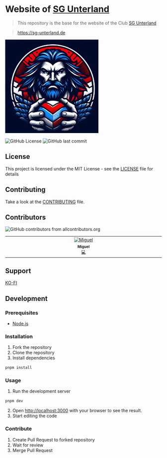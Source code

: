 # Website of [SG Unterland]

> This repository is the base for the website of the Club [SG Unterland]

> https://sg-unterland.de

<img src="https://github.com/SG-Unterland/website/blob/main/public/logo.jpg" alt="SG Unterland Logo" width="300" >

![GitHub License](https://img.shields.io/github/license/SG-Unterland/website?style=for-the-badge)
![GitHub last commit](https://img.shields.io/github/last-commit/SG-Unterland/website?style=for-the-badge)

## License

This project is licensed under the MIT License - see the [LICENSE](LICENSE) file for details

## Contributing

Take a look at the [CONTRIBUTING](CONTRIBUTING.md) file.

## Contributors

![GitHub contributors from allcontributors.org](https://img.shields.io/github/all-contributors/SG-Unterland/website?style=for-the-badge)

<!-- ALL-CONTRIBUTORS-LIST:START - Do not remove or modify this section -->
<!-- prettier-ignore-start -->
<!-- markdownlint-disable -->
<table>
  <tbody>
    <tr>
      <td align="center" valign="top" width="14.28%"><a href="https://github.com/miggi92"><img src="https://avatars.githubusercontent.com/u/9019692?v=4?s=100" width="100px;" alt="Miguel"/><br /><sub><b>Miguel</b></sub></a><br /><a href="#code-miggi92" title="Code">💻</a></td>
    </tr>
  </tbody>
</table>

<!-- markdownlint-restore -->
<!-- prettier-ignore-end -->

<!-- ALL-CONTRIBUTORS-LIST:END -->

## Support

[KO-FI](https://ko-fi.com/mgm12)

## Development

### Prerequisites

- [Node.js](https://nodejs.org/en/)

### Installation

1. Fork the repository
2. Clone the repository
3. Install dependencies

```bash
pnpm install
```

### Usage

1. Run the development server

```bash
pnpm dev
```

2. Open [http://localhost:3000](http://localhost:3000) with your browser to see the result.
3. Start editing the code

### Contribute

1. Create Pull Request to forked repository
2. Wait for review
3. Merge Pull Request

[SG Unterland]: https://github.com/SG-Unterland

